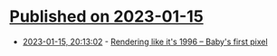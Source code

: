 # [Published on 2023-01-15](index.md)

* [2023-01-15, 20:13:02](https://news.ycombinator.com/item?id=34392832) - [Rendering like it's 1996 – Baby's first pixel](https://marioslab.io/posts/rendering-like-its-1996/babys-first-pixel/)
